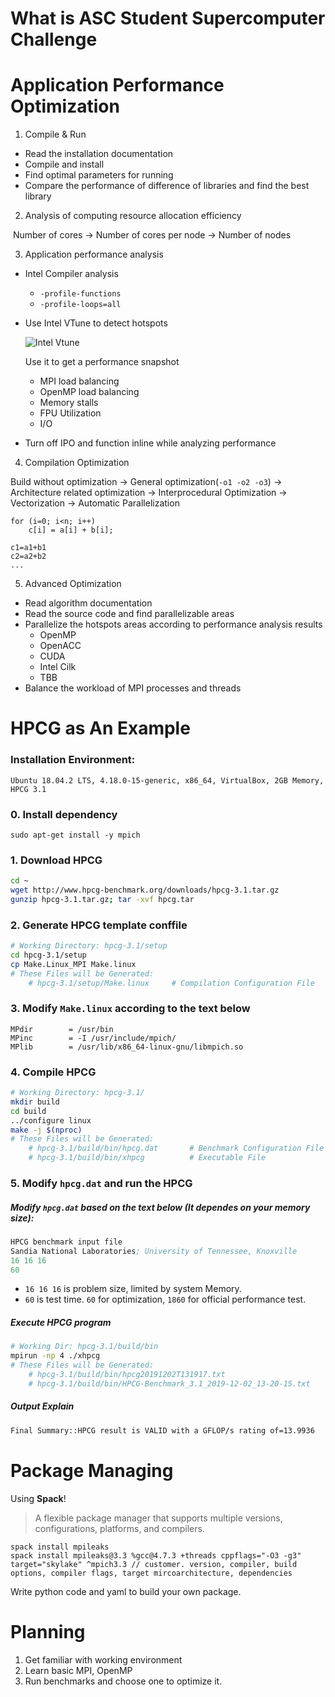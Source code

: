 # What is ASC Student Supercomputer Challenge

# Application Performance Optimization

1. Compile & Run

- Read the installation documentation
- Compile and install
- Find optimal parameters for running
- Compare the performance of difference of libraries and find the best library

2. Analysis of computing resource allocation efficiency

​	Number of cores -> Number of cores per node -> Number of nodes

3. Application performance analysis

- Intel Compiler analysis

  - `-profile-functions`
  - `-profile-loops=all`

- Use Intel VTune to detect hotspots

  ![Intel Vtune](/Users/allen/Desktop/screen-intel-vtune-profiler-16x9.png.rendition.intel.web.480.270.png)

  Use it to get a performance snapshot

  - MPI load balancing
  - OpenMP load balancing
  - Memory stalls
  - FPU Utilization
  - I/O

- Turn off IPO and function inline while analyzing performance

4. Compilation Optimization

Build without optimization -> General optimization(`-o1 -o2 -o3`) -> Architecture related optimization -> Interprocedural Optimization -> Vectorization -> Automatic Parallelization

```
for (i=0; i<n; i++)
    c[i] = a[i] + b[i];
    
c1=a1+b1
c2=a2+b2
...
```

5. Advanced Optimization

- Read algorithm documentation
- Read the source code and find parallelizable areas
- Parallelize the hotspots areas according to performance analysis results
  - OpenMP
  - OpenACC
  - CUDA
  - Intel Cilk
  - TBB
- Balance the workload of MPI processes and threads

# HPCG as An Example

### Installation Environment:

    Ubuntu 18.04.2 LTS, 4.18.0-15-generic, x86_64, VirtualBox, 2GB Memory, HPCG 3.1

### 0. Install dependency

    sudo apt-get install -y mpich

### 1. Download HPCG
```bash
cd ~
wget http://www.hpcg-benchmark.org/downloads/hpcg-3.1.tar.gz
gunzip hpcg-3.1.tar.gz; tar -xvf hpcg.tar
```

### 2. Generate HPCG template conffile
```bash
# Working Directory: hpcg-3.1/setup
cd hpcg-3.1/setup
cp Make.Linux_MPI Make.linux
# These Files will be Generated:
	# hpcg-3.1/setup/Make.linux		# Compilation Configuration File
```

### 3. Modify `Make.linux` according to the text below

    MPdir        = /usr/bin
    MPinc        = -I /usr/include/mpich/
    MPlib        = /usr/lib/x86_64-linux-gnu/libmpich.so

### 4. Compile HPCG
```bash
# Working Directory: hpcg-3.1/
mkdir build
cd build
../configure linux
make -j $(nproc)
# These Files will be Generated:
	# hpcg-3.1/build/bin/hpcg.dat		# Benchmark Configuration File
	# hpcg-3.1/build/bin/xhpcg			# Executable File
```


### 5. Modify `hpcg.dat` and run the HPCG

##### Modify `hpcg.dat` based on the text below (It dependes on your memory size):

```s
HPCG benchmark input file
Sandia National Laboratories; University of Tennessee, Knoxville
16 16 16
60
```
* `16 16 16` is problem size, limited by system Memory.
* `60` is test time. `60` for optimization, `1860` for official performance test.

##### Execute HPCG program

```bash
# Working Dir: hpcg-3.1/build/bin
mpirun -np 4 ./xhpcg
# These Files will be Generated:
	# hpcg-3.1/build/bin/hpcg20191202T131917.txt
	# hpcg-3.1/build/bin/HPCG-Benchmark_3.1_2019-12-02_13-20-15.txt
```

##### Output Explain

```bash
Final Summary::HPCG result is VALID with a GFLOP/s rating of=13.9936
```

# Package Managing

Using **Spack**! 

>  A flexible package manager that supports multiple versions, configurations, platforms, and compilers.

```shell
spack install mpileaks
spack install mpileaks@3.3 %gcc@4.7.3 +threads cppflags="-O3 -g3" target="skylake" ^mpich3.3 // customer. version, compiler, build options, compiler flags, target mircoarchitecture, dependencies
```

Write python code and yaml to build your own package.

# Planning

1. Get familiar with working environment
2. Learn basic MPI, OpenMP
3. Run benchmarks and choose one to optimize it.

